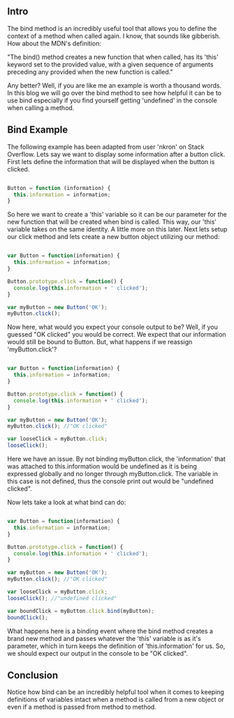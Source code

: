 <h2> Intro </h2>
The bind method is an incredibly useful tool that allows you to define the context of a method when called again. I know, that sounds like gibberish. How about the MDN's definition:

"The bind() method creates a new function that when called, has its 'this' keyword set to the provided value, with a given sequence of arguments preceding any provided when the new function is called."

Any better? Well, if you are like me an example is worth a thousand words. In this blog we will go over the bind method to see how helpful it can be to use bind especially if you find yourself getting 'undefined' in the console when calling a method.

<h2> Bind Example </h2>
The following example has been adapted from user 'nkron' on Stack Overflow. Lets say we want to display some information after a button click. First lets define the information that  will be displayed when the button is clicked.

```javascript

Button = function (information) {
  this.information = information;
}

```

So here we want to create a 'this' variable so it can be our parameter for the new function that will be created when bind is called. This way, our 'this' variable takes on the same identity. A little more on this later. Next lets setup our click method and lets create a new button object utilizing our method:

```javascript

var Button = function(information) {
  this.information = information;
}

Button.prototype.click = function() {
  console.log(this.information + ' clicked');
}

var myButton = new Button('OK');
myButton.click();

```

Now here, what would you expect your console output to be? Well, if you guessed "OK clicked" you would be correct. We expect that our information would still be bound to Button. But, what happens if we reassign 'myButton.click'?

```javascript

var Button = function(information) {
  this.information = information;
}

Button.prototype.click = function() {
  console.log(this.information + ' clicked');
}

var myButton = new Button('OK');
myButton.click(); //"OK clicked"

var looseClick = myButton.click;
looseClick();

```

Here we have an issue. By not binding myButton.click, the 'information' that was attached to this.information would be undefined as it is being expressed globally and no longer through myButton.click. The variable in this case is not defined, thus the console print out would be "undefined clicked".

Now lets take a look at what bind can do:

```javascript

var Button = function(information) {
  this.information = information;
}

Button.prototype.click = function() {
  console.log(this.information + ' clicked');
}

var myButton = new Button('OK');
myButton.click(); //"OK clicked"

var looseClick = myButton.click;
looseClick(); //"undefined clicked"

var boundClick = myButton.click.bind(myButton);
boundClick();

```

What happens here is a binding event where the bind method creates a brand new method and passes whatever the 'this' variable is as it's parameter, which in turn keeps the definition of 'this.information' for us. So, we should expect our output in the console to be "OK clicked".

<h2> Conclusion </h2>
Notice how bind can be an incredibly helpful tool when it comes to keeping definitions of variables intact when a method is called from a new object or even if a method is passed from method to method.
